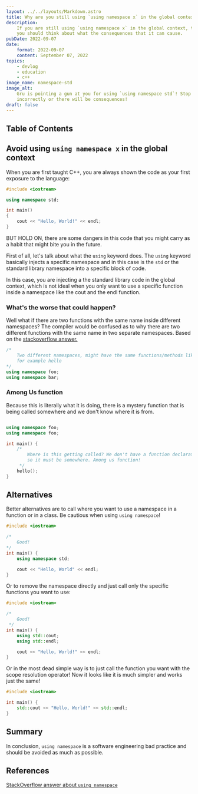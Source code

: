 ```yaml
---
layout: ../../layouts/Markdown.astro
title: Why are you still using `using namespace x` in the global context?
description:
    If you are still using `using namespace x` in the global context, then maybe
    you should think about what the consequences that it can cause.
pubDate: 2022-09-07
date:
    format: 2022-09-07
    content: September 07, 2022
topics:
    - devlog
    - education
    - c++
image_name: namespace-std
image_alt:
    Gru is pointing a gun at you for using `using namespace std`! Stop using it
    incorrectly or there will be consequences!
draft: false
---
```


## Table of Contents

## Avoid using `using namespace x` in the global context

When you are first taught C++, you are always shown the code as your first
exposure to the language:

```cpp
#include <iostream>

using namespace std;

int main()
{
    cout << "Hello, World!" << endl;
}
```

BUT HOLD ON, there are some dangers in this code that you might carry as a habit
that might bite you in the future.

First of all, let's talk about what the `using` keyword does. The `using`
keyword basically injects a specific namespace and in this case is the `std` or
the standard library namespace into a specific block of code.

In this case, you are injecting a the standard library code in the global
context, which is not ideal when you only want to use a specific function inside
a namespace like the cout and the endl function.

### What's the worse that could happen?

Well what if there are two functions with the same name inside different
namespaces? The compiler would be confused as to why there are two different
functions with the same name in two separate namespaces. Based on the
[stackoverflow answer.][using-namespace-stackoverflow]

```cpp
/*
    Two different namespaces, might have the same functions/methods like
    for example hello
*/
using namespace foo;
using namespace bar;
```

### Among Us function

Because this is literally what it is doing, there is a mystery function that is
being called somewhere and we don't know where it is from.

```cpp

using namespace foo;
using namespace foo;

int main() {
    /*
        Where is this getting called? We don't have a function declaration in this example,
        so it must be somewhere. Among us function!
     */
    hello();
}

```

## Alternatives

Better alternatives are to call where you want to use a namespace in a function
or in a class. Be cautious when using `using namespace`!

```cpp
#include <iostream>

/*
    Good!
*/
int main() {
    using namespace std;

    cout << "Hello, World" << endl;
}
```

Or to remove the namespace directly and just call only the specific functions
you want to use:

```cpp
#include <iostream>

/*
    Good!
 */
int main() {
    using std::cout;
    using std::endl;

    cout << "Hello, World!" << endl;
}
```

Or in the most dead simple way is to just call the function you want with the
scope resolution operator! Now it looks like it is much simpler and works just
the same!

```cpp
#include <iostream>

int main() {
    std::cout << "Hello, World!" << std::endl;
}
```

## Summary

In conclusion, `using namespace` is a software engineering bad practice and
should be avoided as much as possible.

## References

[StackOverflow answer about `using namespace`][using-namespace-stackoverflow]

[using-namespace-stackoverflow]: https://stackoverflow.com/a/1452738/13473841
